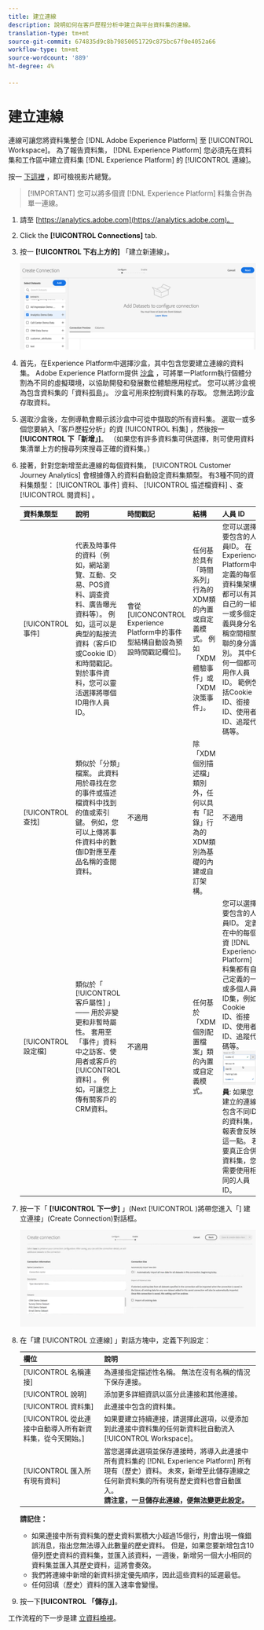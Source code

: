 ```yaml
---
title: 建立連線
description: 說明如何在客戶歷程分析中建立與平台資料集的連線。
translation-type: tm+mt
source-git-commit: 674835d9c8b79850051729c875bc67f0e4052a66
workflow-type: tm+mt
source-wordcount: '889'
ht-degree: 4%

---
```



# 建立連線

連線可讓您將資料集整合 [!DNL Adobe Experience Platform] 至 [!UICONTROL Workspace]。 為了報告資料集， [!DNL Experience Platform] 您必須先在資料集和工作區中建立資料集 [!DNL Experience Platform] 的 [!UICONTROL 連線]。

按一 [下這裡](https://docs.adobe.com/content/help/en/platform-learn/tutorials/cja/connecting-customer-journey-analytics-to-data-sources-in-platform.html) ，即可檢視影片總覽。

>[!IMPORTANT] 您可以將多個資 [!DNL Experience Platform] 料集合併為單一連線。

1. 請至 [https://analytics.adobe.com](https://analytics.adobe.com)。

1. Click the **[!UICONTROL Connections]** tab.

1. 按一 **[!UICONTROL 下右上方的]** 「建立新連線」。

   ![建立連線](assets/create-connection.png)

1. 首先，在Experience Platform中選擇沙盒，其中包含您要建立連線的資料集。 Adobe Experience Platform提供 [沙盒](https://docs.adobe.com/content/help/en/experience-platform/sandbox/home.html) ，可將單一Platform執行個體分割為不同的虛擬環境，以協助開發和發展數位體驗應用程式。 您可以將沙盒視為包含資料集的「資料孤島」。 沙盒可用來控制資料集的存取。 您無法跨沙盒存取資料。

1. 選取沙盒後，左側導軌會顯示該沙盒中可從中擷取的所有資料集。 選取一或多個您要納入「客戶歷程分析」的資 [!UICONTROL 料集] ，然後按一 **[!UICONTROL 下「新增」]**。 （如果您有許多資料集可供選擇，則可使用資料集清單上方的搜尋列來搜尋正確的資料集。）

1. 接著，針對您新增至此連線的每個資料集， [!UICONTROL Customer Journey Analytics] 會根據傳入的資料自動設定資料集類型。 有3種不同的資料集類型： [!UICONTROL 事件] 資料、 [!UICONTROL 描述檔資料] 、查 [!UICONTROL 閱資料] 。

   | 資料集類型 | 說明 | 時間戳記 | 結構 | 人員 ID |
   |---|---|---|---|---|
   | [!UICONTROL 事件] | 代表及時事件的資料（例如，網站瀏覽、互動、交易、POS資料、調查資料、廣告曝光資料等）。 例如，這可以是典型的點按流資料（客戶ID或Cookie ID）和時間戳記。 對於事件資料，您可以靈活選擇將哪個ID用作人員ID。 | 會從 [UICONCONTROL Experience Platform中的事件型結構自動設為預設時間戳記欄位]。 | 任何基於具有「時間系列」行為的XDM類的內置或自定義模式。 例如「XDM體驗事件」或「XDM決策事件」。 | 您可以選擇要包含的人員ID。 在Experience Platform中定義的每個資料集架構都可以有其自己的一組一或多個定義與身分名稱空間相關聯的身分識別。 其中任何一個都可用作人員ID。 範例包括Cookie ID、銜接ID、使用者ID、追蹤代碼等。 |
   | [!UICONTROL 查找] | 類似於「分類」檔案。 此資料用於尋找在您的事件或描述檔資料中找到的值或索引鍵。 例如，您可以上傳將事件資料中的數值ID對應至產品名稱的查閱資料。 | 不適用 | 除「XDM個別描述檔」類別外，任何以具有「記錄」行為的XDM類別為基礎的內建或自訂架構。 | 不適用 |
   | [!UICONTROL 設定檔] | 類似於「 [!UICONTROL 客戶屬性] 」 —— 用於非變更和非暫時屬性。 套用至「事件」資料中之訪客、使用者或客戶的 [!UICONTROL 資料] 。 例如，可讓您上傳有關客戶的CRM資料。 | 不適用 | 任何基於「XDM個別配置檔案」類的內置或自定義模式。 | 您可以選擇要包含的人員ID。 定義在中的每個資 [!DNL Experience Platform] 料集都有自己定義的一或多個人員ID集，例如Cookie ID、銜接ID、使用者ID、追蹤代碼等。<br>![人](assets/person-id.png)**員&#x200B;**: 如果您建立的連線包含不同ID的資料集，報表會反映這一點。 若要真正合併資料集，您需要使用相同的人員ID。 |

1. 按一下「 **[!UICONTROL 下一步]** 」(Next [!UICONTROL )將帶您進入「] 建立連接」(Create Connection)對話框。

   ![建立連線](assets/create-connection2.png)

1. 在「建 [!UICONTROL 立連線] 」對話方塊中，定義下列設定：

   | 欄位 | 說明 |
   |---|---|
   | [!UICONTROL 名稱連接] | 為連接指定描述性名稱。 無法在沒有名稱的情況下保存連接。 |
   | [!UICONTROL 說明] | 添加更多詳細資訊以區分此連接和其他連接。 |
   | [!UICONTROL 資料集] | 此連接中包含的資料集。 |
   | [!UICONTROL 從此連接中自動導入所有新資料集，從今天開始。] | 如果要建立持續連接，請選擇此選項，以便添加到此連接中資料集的任何新資料批自動流入 [!UICONTROL Workspace]。 |
   | [!UICONTROL 匯入所有現有資料] | 當您選擇此選項並保存連接時，將導入此連接中所有資料集的 [!DNL Experience Platform] 所有現有（歷史）資料。 未來，新增至此儲存連線之任何新資料集的所有現有歷史資料也會自動匯入。 <br>**請注意，一旦儲存此連線，便無法變更此設定。** |

   **請記住：**

   * 如果連接中所有資料集的歷史資料累積大小超過15億行，則會出現一條錯誤消息，指出您無法導入此數量的歷史資料。 但是，如果您要新增包含10億列歷史資料的資料集，並匯入該資料，一週後，新增另一個大小相同的資料集並匯入其歷史資料，這將會奏效。
   * 我們將連線中新增的新資料排定優先順序，因此這些資料的延遲最低。
   * 任何回填（歷史）資料的匯入速率會變慢。

1. 按一下&#x200B;**[!UICONTROL 「儲存」]**。

工作流程的下一步是建 [立資料檢視](/help/data-views/create-dataview.md)。
